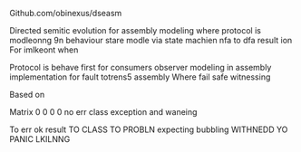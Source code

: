 Github.com/obinexus/dseasm

Directed semitic evolution for assembly modeling where protocol is modleonng 9n behaviour stare modle via state machien nfa to dfa result ion 
For imlkeont when 

Protocol is behave first for consumers observer modeling in assembly  implementation  for fault totrens5 assembly 
Where fail safe witnessing 

Based on 

Matrix
0 0 0 0 no err class exception and waneing 

To err  ok result 
TO CLASS TO PROBLN expecting bubbling 
WITHNEDD YO PANIC LKILNNG 
